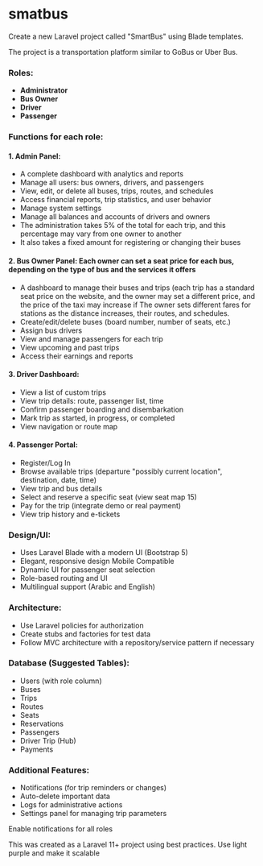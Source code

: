 # smatbus
Create a new Laravel project called "SmartBus" using Blade templates.

The project is a transportation platform similar to GoBus or Uber Bus.

### Roles:
- **Administrator**
- **Bus Owner**
- **Driver**
- **Passenger**

### Functions for each role:

#### 1. Admin Panel:
- A complete dashboard with analytics and reports
- Manage all users: bus owners, drivers, and passengers
- View, edit, or delete all buses, trips, routes, and schedules
- Access financial reports, trip statistics, and user behavior
- Manage system settings
- Manage all balances and accounts of drivers and owners
- The administration takes 5% of the total for each trip, and this percentage may vary from one owner to another
- It also takes a fixed amount for registering or changing their buses

#### 2. Bus Owner Panel: Each owner can set a seat price for each bus, depending on the type of bus and the services it offers
- A dashboard to manage their buses and trips (each trip has a standard seat price on the website, and the owner may set a different price, and the price of the taxi may increase if The owner sets different fares for stations as the distance increases, their routes, and schedules.
- Create/edit/delete buses (board number, number of seats, etc.)
- Assign bus drivers
- View and manage passengers for each trip
- View upcoming and past trips
- Access their earnings and reports

#### 3. Driver Dashboard:
- View a list of custom trips
- View trip details: route, passenger list, time
- Confirm passenger boarding and disembarkation
- Mark trip as started, in progress, or completed
- View navigation or route map

#### 4. Passenger Portal:
- Register/Log In
- Browse available trips (departure "possibly current location", destination, date, time)
- View trip and bus details
- Select and reserve a specific seat (view seat map 15)
- Pay for the trip (integrate demo or real payment)
- View trip history and e-tickets

### Design/UI:
- Uses Laravel Blade with a modern UI (Bootstrap 5)
- Elegant, responsive design Mobile Compatible
- Dynamic UI for passenger seat selection
- Role-based routing and UI
- Multilingual support (Arabic and English)

### Architecture:
- Use Laravel policies for authorization
- Create stubs and factories for test data
- Follow MVC architecture with a repository/service pattern if necessary

### Database (Suggested Tables):
- Users (with role column)
- Buses
- Trips
- Routes
- Seats
- Reservations
- Passengers
- Driver Trip (Hub)
- Payments

### Additional Features:
- Notifications (for trip reminders or changes)
- Auto-delete important data
- Logs for administrative actions
- Settings panel for managing trip parameters

Enable notifications for all roles

This was created as a Laravel 11+ project using best practices.
Use light purple and make it scalable